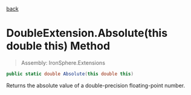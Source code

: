 ﻿

[back](/IronSphere.Extensions/types/DoubleExtension)

# DoubleExtension.Absolute(this double this) Method

> Assembly: IronSphere.Extensions

```csharp
public static double Absolute(this double this)
```

Returns the absolute value of a double-precision floating-point number.

 